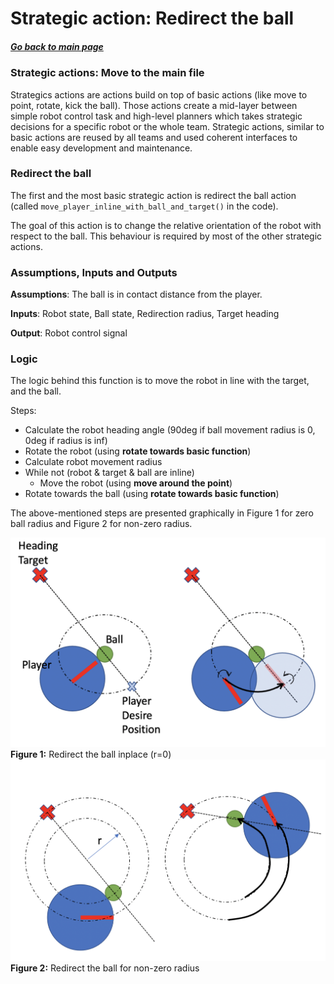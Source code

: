 # Strategic action: Redirect the ball 

##### [Go back to main page](../../Documentation.md)

### Strategic actions: Move to the main file

Strategics actions are actions build on top of basic actions (like move to point, rotate, kick the ball).
Those actions create a mid-layer between simple robot control task and high-level planners which takes strategic decisions for a specific robot or the whole team.
Strategic actions, similar to basic actions are reused by all teams and used coherent interfaces to enable easy development and maintenance.

### Redirect the ball
The first and the most basic strategic action is redirect the ball action (called ```move_player_inline_with_ball_and_target()``` in the code).

The goal of this action is to change the relative orientation of the robot with respect to the ball. 
This behaviour is required by most of the other strategic actions.

### Assumptions, Inputs and Outputs
__Assumptions__: The ball is in contact distance from the player.

__Inputs__: Robot state, Ball state, Redirection radius, Target heading

__Output__: Robot control signal

### Logic
The logic behind this function is to move the robot in line with the target, and the ball.

Steps:
* Calculate the robot heading angle (90deg if ball movement radius is 0, 0deg if radius is inf)
* Rotate the robot (using __rotate towards basic function__)  
* Calculate robot movement radius
* While not (robot & target & ball are inline)
    * Move the robot (using __move around the point__)
* Rotate towards the ball (using __rotate towards basic function__)    

The above-mentioned steps are presented graphically in Figure 1 for zero ball radius and Figure 2 for non-zero radius. 

![Behavioural Design](../../Images/redirect_the_ball_inplace.png)
__Figure 1:__ Redirect the ball inplace (r=0)
![Creational Design](../../Images/redirect_the_ball_with_r.png)
__Figure 2:__ Redirect the ball for non-zero radius 
